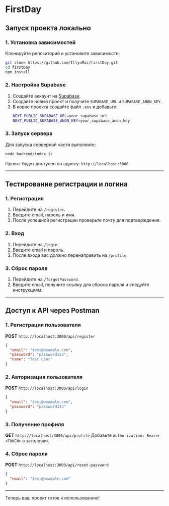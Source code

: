 # FirstDay

## Запуск проекта локально

### 1. Установка зависимостей

Клонируйте репозиторий и установите зависимости:
```sh
git clone https://github.com/IllyaMaz/firstDay.git
cd firstDay
npm install
```

### 2. Настройка Supabase

1. Создайте аккаунт на [Supabase](https://supabase.com/).
2. Создайте новый проект и получите `SUPABASE_URL` и `SUPABASE_ANON_KEY`.
3. В корне проекта создайте файл `.env` и добавьте:
   ```sh
   NEXT_PUBLIC_SUPABASE_URL=your_supabase_url
   NEXT_PUBLIC_SUPABASE_ANON_KEY=your_supabase_anon_key
   ```

### 3. Запуск сервера

Для запуска серверной части выполните:
```sh
node backend/index.js
```

Проект будет доступен по адресу: `http://localhost:3000`

---

## Тестирование регистрации и логина

### 1. Регистрация
1. Перейдите на `/register`.
2. Введите email, пароль и имя.
3. После успешной регистрации проверьте почту для подтверждения.

### 2. Вход
1. Перейдите на `/login`.
2. Введите email и пароль.
3. После входа вас должно перенаправить на `/profile`.

### 3. Сброс пароля
1. Перейдите на `/forgotPassword`.
2. Введите email, получите ссылку для сброса пароля и следуйте инструкциям.

---

## Доступ к API через Postman

### 1. Регистрация пользователя
**POST** `http://localhost:3000/api/register`
```json
{
  "email": "test@example.com",
  "password": "password123",
  "name": "Test User"
}
```

### 2. Авторизация пользователя
**POST** `http://localhost:3000/api/login`
```json
{
  "email": "test@example.com",
  "password": "password123"
}
```

### 3. Получение профиля
**GET** `http://localhost:3000/api/profile`
Добавьте `Authorization: Bearer <TOKEN>` в заголовки.

### 4. Сброс пароля
**POST** `http://localhost:3000/api/reset-password`
```json
{
  "email": "test@example.com"
}
```

---

Теперь ваш проект готов к использованию!

